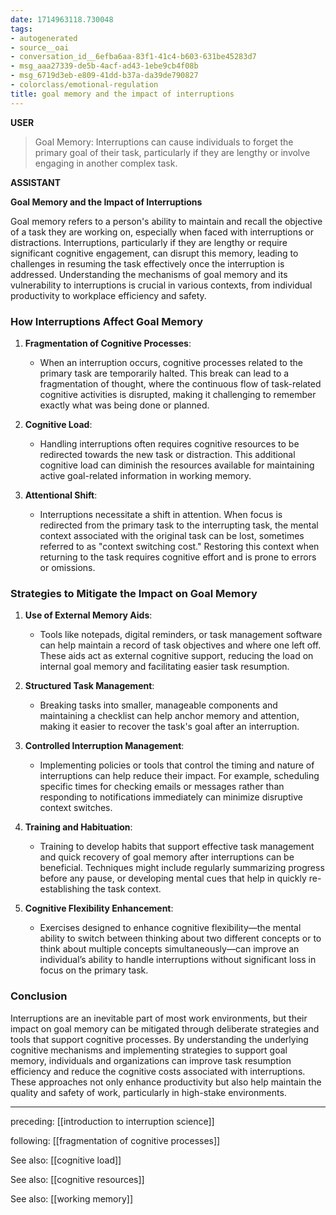 ```yaml
---
date: 1714963118.730048
tags:
- autogenerated
- source__oai
- conversation_id__6efba6aa-83f1-41c4-b603-631be45283d7
- msg_aaa27339-de5b-4acf-ad43-1ebe9cb4f08b
- msg_6719d3eb-e809-41dd-b37a-da39de790827
- colorclass/emotional-regulation
title: goal memory and the impact of interruptions
---
```


**USER**

> Goal Memory: Interruptions can cause individuals to forget the primary goal of their task, particularly if they are lengthy or involve engaging in another complex task.


**ASSISTANT**

**Goal Memory and the Impact of Interruptions**

Goal memory refers to a person's ability to maintain and recall the objective of a task they are working on, especially when faced with interruptions or distractions. Interruptions, particularly if they are lengthy or require significant cognitive engagement, can disrupt this memory, leading to challenges in resuming the task effectively once the interruption is addressed. Understanding the mechanisms of goal memory and its vulnerability to interruptions is crucial in various contexts, from individual productivity to workplace efficiency and safety.

### How Interruptions Affect Goal Memory

1. **Fragmentation of Cognitive Processes**:
   - When an interruption occurs, cognitive processes related to the primary task are temporarily halted. This break can lead to a fragmentation of thought, where the continuous flow of task-related cognitive activities is disrupted, making it challenging to remember exactly what was being done or planned.

2. **Cognitive Load**:
   - Handling interruptions often requires cognitive resources to be redirected towards the new task or distraction. This additional cognitive load can diminish the resources available for maintaining active goal-related information in working memory.

3. **Attentional Shift**:
   - Interruptions necessitate a shift in attention. When focus is redirected from the primary task to the interrupting task, the mental context associated with the original task can be lost, sometimes referred to as "context switching cost." Restoring this context when returning to the task requires cognitive effort and is prone to errors or omissions.

### Strategies to Mitigate the Impact on Goal Memory

1. **Use of External Memory Aids**:
   - Tools like notepads, digital reminders, or task management software can help maintain a record of task objectives and where one left off. These aids act as external cognitive support, reducing the load on internal goal memory and facilitating easier task resumption.

2. **Structured Task Management**:
   - Breaking tasks into smaller, manageable components and maintaining a checklist can help anchor memory and attention, making it easier to recover the task's goal after an interruption.

3. **Controlled Interruption Management**:
   - Implementing policies or tools that control the timing and nature of interruptions can help reduce their impact. For example, scheduling specific times for checking emails or messages rather than responding to notifications immediately can minimize disruptive context switches.

4. **Training and Habituation**:
   - Training to develop habits that support effective task management and quick recovery of goal memory after interruptions can be beneficial. Techniques might include regularly summarizing progress before any pause, or developing mental cues that help in quickly re-establishing the task context.

5. **Cognitive Flexibility Enhancement**:
   - Exercises designed to enhance cognitive flexibility—the mental ability to switch between thinking about two different concepts or to think about multiple concepts simultaneously—can improve an individual’s ability to handle interruptions without significant loss in focus on the primary task.

### Conclusion

Interruptions are an inevitable part of most work environments, but their impact on goal memory can be mitigated through deliberate strategies and tools that support cognitive processes. By understanding the underlying cognitive mechanisms and implementing strategies to support goal memory, individuals and organizations can improve task resumption efficiency and reduce the cognitive costs associated with interruptions. These approaches not only enhance productivity but also help maintain the quality and safety of work, particularly in high-stake environments.


---

preceding: [[introduction to interruption science]]  


following: [[fragmentation of cognitive processes]]

See also: [[cognitive load]]


See also: [[cognitive resources]]


See also: [[working memory]]